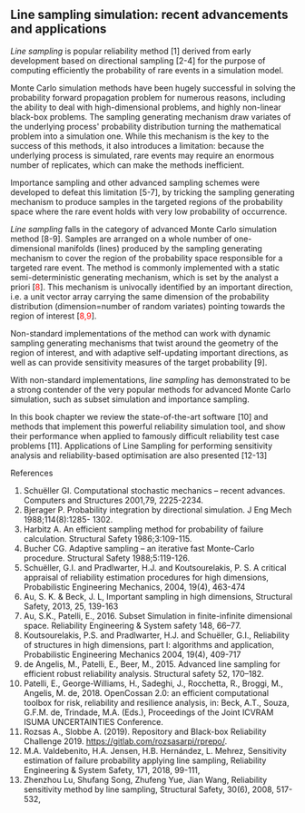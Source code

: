 ## Line sampling simulation: recent advancements and applications

*Line sampling* is popular reliability method [1] derived from early development based on directional sampling [2-4] for the purpose of computing efficiently the probability of rare events in a simulation model.

Monte Carlo simulation methods have been hugely successful in solving the probability forward propagation problem for numerous reasons, including the ability to deal with high-dimensional problems, and highly non-linear black-box problems. The sampling generating mechanism draw variates of the underlying process' probability distribution turning the mathematical problem into a simulation one. While this mechanism is the key to the success of this methods, it also introduces a limitation: because the underlying process is simulated, rare events may require an enormous number of replicates, which can make the methods inefficient.

Importance sampling and other advanced sampling schemes were developed to defeat this limitation [5-7], by tricking the sampling generating mechanism to produce samples in the targeted regions of the probability space where the rare event holds with very low probability of occurrence.

*Line sampling* falls in the category of advanced Monte Carlo simulation method [8-9]. Samples are arranged on a whole number of one-dimensional manifolds (lines) produced by the sampling generating mechanism to cover the region of the probability space responsible for a targeted rare event. The method is commonly implemented with a static semi-deterministic generating mechanism, which is set by the analyst a priori [<font color="red">8</font>]. This mechanism is univocally identified by an important direction, i.e. a unit vector array carrying the same dimension of the probability distribution (dimension=number of random variates) pointing towards the region of interest [<font color="red">8,9</font>].

Non-standard implementations of the method can work with dynamic sampling generating mechanisms that twist around the geometry of the region of interest, and with adaptive self-updating important directions, as well as can provide sensitivity measures of the target probability [9].

With non-standard implementations, *line sampling* has demonstrated to be a strong contender of the very popular methods for advanced Monte Carlo simulation,
such as subset simulation and importance sampling.

In this book chapter we review the state-of-the-art software [10] and methods that implement this powerful reliability simulation tool, and show their performance when applied to famously difficult reliability test case problems [11].
Applications of Line Sampling for performing sensitivity analysis and reliability-based optimisation are also presented [12-13]

References
1.	Schuëller GI. Computational stochastic mechanics – recent advances. Computers and Structures 2001,79, 2225-2234.
2.	Bjerager P. Probability integration by directional simulation. J Eng Mech 1988;114(8):1285- 1302.
3.	Harbitz A. An efficient sampling method for probability of failure calculation. Structural Safety 1986;3:109-115.
4.	Bucher CG. Adaptive sampling – an iterative fast Monte-Carlo procedure. Structural Safety 1988;5:119-126.
5.	Schuëller, G.I. and Pradlwarter, H.J. and Koutsourelakis, P. S. A critical appraisal of reliability estimation procedures for high dimensions, Probabilistic Engineering Mechanics, 2004, 19(4), 463-474
6.	Au, S. K. & Beck, J. L, Important sampling in high dimensions, Structural Safety, 2013, 25, 139-163
7.	Au, S.K., Patelli, E., 2016. Subset Simulation in finite-infinite dimensional space. Reliability Engineering & System safety 148, 66–77.
8.	Koutsourelakis, P.S. and Pradlwarter, H.J. and Schuëller, G.I., Reliability of structures in high dimensions, part I: algorithms and application, Probabilistic Engineering Mechanics 2004, 19(4), 409-717
9.	de Angelis, M., Patelli, E., Beer, M., 2015. Advanced line sampling for efficient robust reliability analysis. Structural safety 52, 170–182.
10.	Patelli, E., George-Williams, H., Sadeghi, J., Rocchetta, R., Broggi, M., Angelis, M. de, 2018. OpenCossan 2.0: an efficient computational toolbox for risk, reliability and resilience analysis, in: Beck, A.T., Souza, G.F.M. de, Trindade, M.A. (Eds.), Proceedings of the Joint ICVRAM ISUMA UNCERTAINTIES Conference.
11.	Rozsas A., Slobbe A. (2019). Repository and Black-box Reliability Challenge 2019. https://gitlab.com/rozsasarpi/rprepo/.
12.	M.A. Valdebenito, H.A. Jensen, H.B. Hernández, L. Mehrez, Sensitivity estimation of failure probability applying line sampling, Reliability Engineering & System Safety, 171, 2018, 99-111,
13.	Zhenzhou Lu, Shufang Song, Zhufeng Yue, Jian Wang, Reliability sensitivity method by line sampling, Structural Safety, 30(6), 2008, 517-532,
